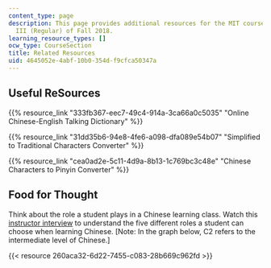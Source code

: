 ```yaml
---
content_type: page
description: This page provides additional resources for the MIT course 21G.103 Chinese
  III (Regular) of Fall 2018.
learning_resource_types: []
ocw_type: CourseSection
title: Related Resources
uid: 4645052e-4abf-10b0-354d-f9cfca50347a
---
```


Useful ReSources
----------------

{{% resource_link "333fb367-eec7-49c4-914a-3ca66a0c5035" "Online Chinese-English Talking Dictionary" %}}

{{% resource_link "31dd35b6-94e8-4fe6-a098-dfa089e54b07" "Simplified to Traditional Characters Converter" %}}

{{% resource_link "cea0ad2e-5c11-4d9a-8b13-1c769bc3c48e" "Chinese Characters to Pinyin Converter" %}}

Food for Thought
----------------

Think about the role a student plays in a Chinese learning class. Watch this [instructor interview](/courses/21g-101-chinese-i-regular-fall-2014/resources/motivating-students) to understand the five different roles a student can choose when learning Chinese. \[Note: In the graph below, C2 refers to the intermediate level of Chinese.\]

{{< resource 260aca32-6d22-7455-c083-28b669c962fd >}}